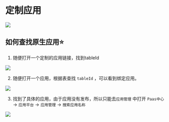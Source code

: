

# 定制应用

![](/docs/1-功能维度-Lego汇总/Lego定制应用寻找原应用/images/001.png)



## 如何查找原生应用⭐️

1. 随便打开一个定制的应用链接，找到tableId

![](/docs/1-功能维度-Lego汇总/Lego定制应用寻找原应用/images/002.png)



2. 随便打开一个应用，根据表查找 `tableId` ，可以看到绑定应用。

![](/docs/1-功能维度-Lego汇总/Lego定制应用寻找原应用/images/004.png)





3. 找到了具体的应用，由于应用没有发布，所以只能去`应用管理` 中打开 `Paas中心`  -> `应用平台` -> `应用管理` -> `搜索应用名称` 

![](/docs/1-功能维度-Lego汇总/Lego定制应用寻找原应用/images/003.png)



















